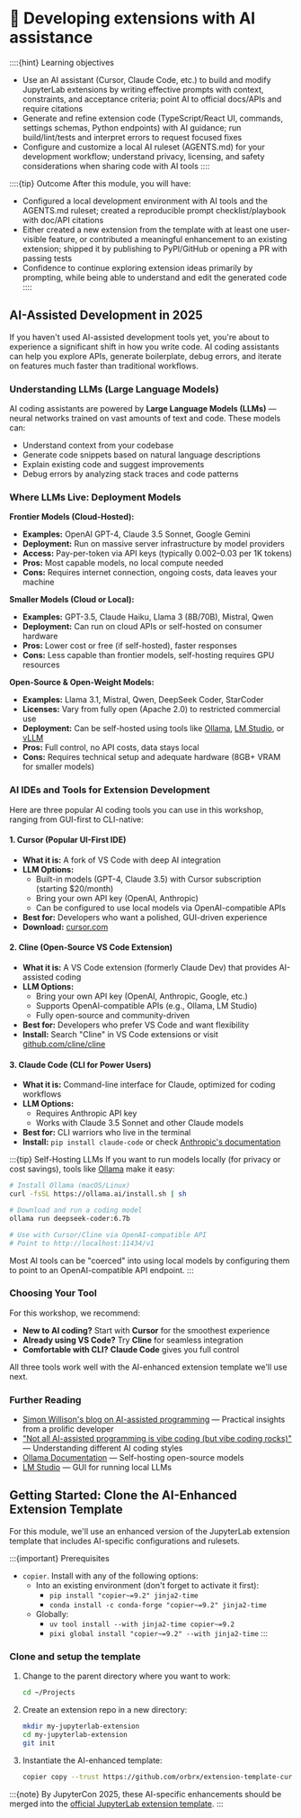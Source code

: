 # 🤖 Developing extensions with AI assistance

::::{hint} Learning objectives
- Use an AI assistant (Cursor, Claude Code, etc.) to build and modify JupyterLab extensions by writing effective prompts with context, constraints, and acceptance criteria; point AI to official docs/APIs and require citations
- Generate and refine extension code (TypeScript/React UI, commands, settings schemas, Python endpoints) with AI guidance; run build/lint/tests and interpret errors to request focused fixes
- Configure and customize a local AI ruleset (AGENTS.md) for your development workflow; understand privacy, licensing, and safety considerations when sharing code with AI tools
::::

::::{tip} Outcome
After this module, you will have:
- Configured a local development environment with AI tools and the AGENTS.md ruleset; created a reproducible prompt checklist/playbook with doc/API citations
- Either created a new extension from the template with at least one user-visible feature, or contributed a meaningful enhancement to an existing extension; shipped it by publishing to PyPI/GitHub or opening a PR with passing tests
- Confidence to continue exploring extension ideas primarily by prompting, while being able to understand and edit the generated code
::::


## AI-Assisted Development in 2025

If you haven't used AI-assisted development tools yet, you're about to experience a significant shift in how you write code. AI coding assistants can help you explore APIs, generate boilerplate, debug errors, and iterate on features much faster than traditional workflows.

### Understanding LLMs (Large Language Models)

AI coding assistants are powered by **Large Language Models (LLMs)** — neural networks trained on vast amounts of text and code. These models can:
- Understand context from your codebase
- Generate code snippets based on natural language descriptions
- Explain existing code and suggest improvements
- Debug errors by analyzing stack traces and code patterns

### Where LLMs Live: Deployment Models

**Frontier Models (Cloud-Hosted):**
- **Examples:** OpenAI GPT-4, Claude 3.5 Sonnet, Google Gemini
- **Deployment:** Run on massive server infrastructure by model providers
- **Access:** Pay-per-token via API keys (typically $0.002–$0.03 per 1K tokens)
- **Pros:** Most capable models, no local compute needed
- **Cons:** Requires internet connection, ongoing costs, data leaves your machine

**Smaller Models (Cloud or Local):**
- **Examples:** GPT-3.5, Claude Haiku, Llama 3 (8B/70B), Mistral, Qwen
- **Deployment:** Can run on cloud APIs or self-hosted on consumer hardware
- **Pros:** Lower cost or free (if self-hosted), faster responses
- **Cons:** Less capable than frontier models, self-hosting requires GPU resources

**Open-Source & Open-Weight Models:**
- **Examples:** Llama 3.1, Mistral, Qwen, DeepSeek Coder, StarCoder
- **Licenses:** Vary from fully open (Apache 2.0) to restricted commercial use
- **Deployment:** Can be self-hosted using tools like [Ollama](https://ollama.ai/), [LM Studio](https://lmstudio.ai/), or [vLLM](https://github.com/vllm-project/vllm)
- **Pros:** Full control, no API costs, data stays local
- **Cons:** Requires technical setup and adequate hardware (8GB+ VRAM for smaller models)

### AI IDEs and Tools for Extension Development

Here are three popular AI coding tools you can use in this workshop, ranging from GUI-first to CLI-native:

#### 1. **Cursor** (Popular UI-First IDE)
- **What it is:** A fork of VS Code with deep AI integration
- **LLM Options:** 
  - Built-in models (GPT-4, Claude 3.5) with Cursor subscription (starting $20/month)
  - Bring your own API key (OpenAI, Anthropic)
  - Can be configured to use local models via OpenAI-compatible APIs
- **Best for:** Developers who want a polished, GUI-driven experience
- **Download:** [cursor.com](https://cursor.com/)

#### 2. **Cline** (Open-Source VS Code Extension)
- **What it is:** A VS Code extension (formerly Claude Dev) that provides AI-assisted coding
- **LLM Options:**
  - Bring your own API key (OpenAI, Anthropic, Google, etc.)
  - Supports OpenAI-compatible APIs (e.g., Ollama, LM Studio)
  - Fully open-source and community-driven
- **Best for:** Developers who prefer VS Code and want flexibility
- **Install:** Search "Cline" in VS Code extensions or visit [github.com/cline/cline](https://github.com/cline/cline)

#### 3. **Claude Code** (CLI for Power Users)
- **What it is:** Command-line interface for Claude, optimized for coding workflows
- **LLM Options:**
  - Requires Anthropic API key
  - Works with Claude 3.5 Sonnet and other Claude models
- **Best for:** CLI warriors who live in the terminal
- **Install:** `pip install claude-code` or check [Anthropic's documentation](https://docs.anthropic.com/)

:::{tip} Self-Hosting LLMs
If you want to run models locally (for privacy or cost savings), tools like [Ollama](https://ollama.ai/) make it easy:

```bash
# Install Ollama (macOS/Linux)
curl -fsSL https://ollama.ai/install.sh | sh

# Download and run a coding model
ollama run deepseek-coder:6.7b

# Use with Cursor/Cline via OpenAI-compatible API
# Point to http://localhost:11434/v1
```

Most AI tools can be "coerced" into using local models by configuring them to point to an OpenAI-compatible API endpoint.
:::

### Choosing Your Tool

For this workshop, we recommend:
- **New to AI coding?** Start with **Cursor** for the smoothest experience
- **Already using VS Code?** Try **Cline** for seamless integration
- **Comfortable with CLI?** **Claude Code** gives you full control

All three tools work well with the AI-enhanced extension template we'll use next.

### Further Reading

- [Simon Willison's blog on AI-assisted programming](https://simonwillison.net/tags/ai-assisted-programming/) — Practical insights from a prolific developer
- ["Not all AI-assisted programming is vibe coding (but vibe coding rocks)"](https://simonwillison.net/2025/Jan/7/vibe-coding/) — Understanding different AI coding styles
- [Ollama Documentation](https://ollama.ai/) — Self-hosting open-source models
- [LM Studio](https://lmstudio.ai/) — GUI for running local LLMs


## Getting Started: Clone the AI-Enhanced Extension Template

For this module, we'll use an enhanced version of the JupyterLab extension template that includes AI-specific configurations and rulesets.

:::{important} Prerequisites
* `copier`. Install with any of the following options:
    * Into an existing environment (don't forget to activate it first):
        * `pip install "copier~=9.2" jinja2-time`
        * `conda install -c conda-forge "copier~=9.2" jinja2-time`
    * Globally:
        * `uv tool install --with jinja2-time copier~=9.2`
        * `pixi global install "copier~=9.2" --with jinja2-time`
:::

### Clone and setup the template

1. Change to the parent directory where you want to work:

    ```bash
    cd ~/Projects
    ```

2. Create an extension repo in a new directory:

    ```bash
    mkdir my-jupyterlab-extension
    cd my-jupyterlab-extension
    git init
    ```

3. Instantiate the AI-enhanced template:

    ```bash
    copier copy --trust https://github.com/orbrx/extension-template-cursor .
    ```

:::{note}
By JupyterCon 2025, these AI-specific enhancements should be merged into the [official JupyterLab extension template](https://github.com/jupyterlab/extension-template).
:::
